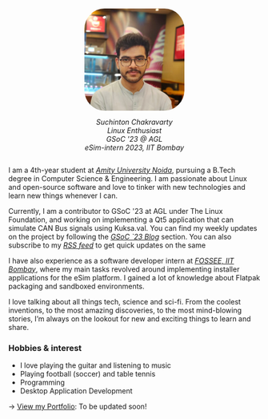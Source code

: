 #

<div style="display: flex; flex-direction: column; align-items: center;">
  <img src="https://raw.githubusercontent.com/suchinton/blogs/main/images/Suchinton/Profile-Pic.jpg" height="auto" width="200" style="border-radius:20%;">
  <p style="text-align: center;font-style: italic;">
    Suchinton Chakravarty <br> 
    Linux Enthusiast <br> 
    GSoC '23 @ AGL <br> 
    eSim-intern 2023, IIT Bombay <br>
    </p>
</div>


I am a 4th-year student at _[Amity University Noida](https://www.amity.edu)_, pursuing a B.Tech degree in Computer Science & Engineering. I am passionate about Linux and open-source software and love to tinker with new technologies and learn new things whenever I can.

Currently, I am a contributor to GSoC '23 at AGL under The Linux Foundation, and working on implementing a Qt5 application that can simulate CAN Bus signals using Kuksa.val. You can find my weekly updates on the project by following the _[GSoC `23 Blog](/content/articles/_index.md)_ section. You can also subscribe to my _[RSS feed](/articles/index.xml)_ to get quick updates on the same 

I have also experience as a software developer intern at _[FOSSEE, IIT Bombay](https://fossee.in)_, where my main tasks revolved around implementing installer applications for the eSim platform. I gained a lot of knowledge about Flatpak packaging and sandboxed environments.

I love talking about all things tech, science and sci-fi. From the coolest inventions, to the most amazing discoveries, to the most mind-blowing stories, I’m always on the lookout for new and exciting things to learn and share.

### Hobbies & interest

  - I love playing the guitar and listening to music
  - Playing football (soccer) and table tennis
  - Programming 
  - Desktop Application Development

→ [View my Portfolio](/content/portfolio): To be updated soon!


